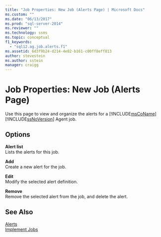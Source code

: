 ```yaml
---
title: "Job Properties: New Job (Alerts Page) | Microsoft Docs"
ms.custom: ""
ms.date: "06/13/2017"
ms.prod: "sql-server-2014"
ms.reviewer: ""
ms.technology: ssms
ms.topic: conceptual
f1_keywords: 
  - "sql12.ag.job.alerts.f1"
ms.assetid: 6d3f9b24-d214-4e82-b161-c00ff8eff813
author: stevestein
ms.author: sstein
manager: craigg
---
```

# Job Properties: New Job (Alerts Page)
  Use this page to view and organize the alerts for a [!INCLUDE[msCoName](../../includes/msconame-md.md)] [!INCLUDE[ssNoVersion](../../includes/ssnoversion-md.md)] Agent job.  
  
## Options  
 **Alert list**  
 Lists the alerts for this job.  
  
 **Add**  
 Create a new alert for the job.  
  
 **Edit**  
 Modify the selected alert definition.  
  
 **Remove**  
 Remove the selected alert from the job, and delete the alert.  
  
## See Also  
 [Alerts](alerts.md)   
 [Implement Jobs](implement-jobs.md)  
  
  
